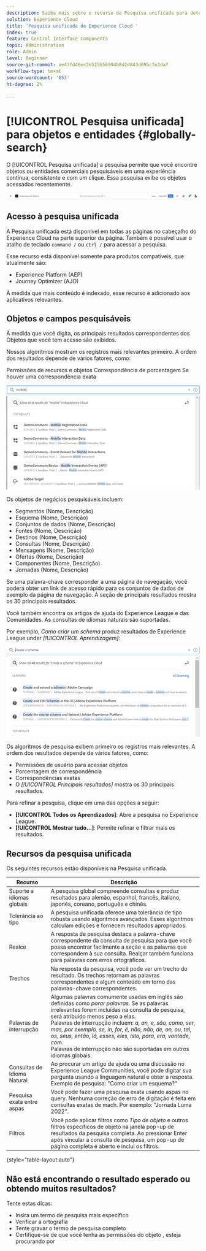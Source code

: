 ```yaml
---
description: Saiba mais sobre o recurso de Pesquisa unificada para determinados aplicativos no Experience Cloud.
solution: Experience Cloud
title: 'Pesquisa unificada de Experience Cloud '
index: true
feature: Central Interface Components
topic: Administration
role: Admin
level: Beginner
source-git-commit: ae43fd46ec2e525656994b8d2d843d095cfe2daf
workflow-type: tm+mt
source-wordcount: '653'
ht-degree: 2%

---
```



# [!UICONTROL Pesquisa unificada] para objetos e entidades {#globally-search}

O [!UICONTROL Pesquisa unificada] a pesquisa permite que você encontre objetos ou entidades comerciais pesquisáveis em uma experiência contínua, consistente e com um clique. Essa pesquisa exibe os objetos acessados recentemente.

![Pesquisar objetos e entidades globalmente](assets/platform-search.png)

## Acesso à pesquisa unificada

A Pesquisa unificada está disponível em todas as páginas no cabeçalho do Experience Cloud na parte superior da página. Também é possível usar o atalho de teclado `command /` ou `ctrl /` para acessar a pesquisa.

Esse recurso está disponível somente para produtos compatíveis, que atualmente são:

* Experience Platform (AEP)
* Journey Optimizer (AJO)

À medida que mais conteúdo é indexado, esse recurso é adicionado aos aplicativos relevantes.

## Objetos e campos pesquisáveis

À medida que você digita, os principais resultados correspondentes dos Objetos que você tem acesso são exibidos.

Nossos algoritmos mostram os registros mais relevantes primeiro. A ordem dos resultados depende de vários fatores, como:

Permissões de recursos e objetos Correspondência de porcentagem Se houver uma correspondência exata

![Pesquisa Unificada no Experience Cloud](assets/unified-search-results.png)

Os objetos de negócios pesquisáveis incluem:

* Segmentos (Nome, Descrição)
* Esquema (Nome, Descrição)
* Conjuntos de dados (Nome, Descrição)
* Fontes (Nome, Descrição)
* Destinos (Nome, Descrição)
* Consultas (Nome, Descrição)
* Mensagens (Nome, Descrição)
* Ofertas (Nome, Descrição)
* Componentes (Nome, Descrição)
* Jornadas (Nome, Descrição)

Se uma palavra-chave corresponder a uma página de navegação, você poderá obter um link de acesso rápido para os conjuntos de dados de exemplo da página de navegação. A seção de principais resultados mostra os 30 principais resultados.

Você também encontra os artigos de ajuda do Experience League e das Comunidades. As consultas de idiomas naturais são suportadas.

Por exemplo, _Como criar um schema_ produz resultados de Experience League under _[!UICONTROL Aprendizagem]_:

![Pesquisa Unificada na Ajuda do Experience Cloud](assets/unified-search-learning.png)

Os algoritmos de pesquisa exibem primeiro os registros mais relevantes. A ordem dos resultados depende de vários fatores, como:

* Permissões de usuário para acessar objetos
* Porcentagem de correspondência
* Correspondências exatas
* O _[!UICONTROL Principais resultados]_ mostra os 30 principais resultados.

Para refinar a pesquisa, clique em uma das opções a seguir:

* **[!UICONTROL Todos os Aprendizados]**: Abre a pesquisa no Experience League.
* **[!UICONTROL Mostrar tudo...]**: Permite refinar e filtrar mais os resultados.

## Recursos da pesquisa unificada

Os seguintes recursos estão disponíveis na Pesquisa unificada.

| Recurso | Descrição |
| ------- | ------- |
| Suporte a idiomas globais | A pesquisa global compreende consultas e produz resultados para alemão, espanhol, francês, italiano, japonês, coreano, português e chinês. |
| Tolerância ao tipo | A pesquisa unificada oferece uma tolerância de tipo robusta usando algoritmos avançados. Esses algoritmos calculam edições e fornecem resultados apropriados. |
| Realce | A resposta de pesquisa destaca a palavra-chave correspondente da consulta de pesquisa para que você possa encontrar facilmente a seção e as palavras que correspondem à sua consulta. Realçar também funciona para palavras com erros ortográficos. |
| Trechos | Na resposta da pesquisa, você pode ver um trecho do resultado. Os trechos retornam as palavras correspondentes e algum conteúdo em torno das palavras-chave correspondentes. |
| Palavras de interrupção | Algumas palavras comumente usadas em inglês são definidas como _parar palavras_. Se as palavras irrelevantes forem incluídas na consulta de pesquisa, será atribuído menos peso a elas. <br>Palavras de interrupção incluem: _a, an, e, são, como, ser, mas, por exemplo, se, in, for, é, não, não, de, on, ou, tal, os, seus, então, lá, esses, eles, isto, para, era, vontade, com_. <br>Palavras de interrupção não são suportadas em outros idiomas globais. |
| Consultas de Idioma Natural | Ao procurar um artigo de ajuda ou uma discussão no Experience League Communities, você pode digitar sua pergunta usando a linguagem natural e obter a resposta. Exemplo de pesquisa: &quot;Como criar um esquema?&quot; |
| Pesquisa exata entre aspas | Você pode fazer uma pesquisa exata usando aspas no query. Nenhuma correção de erro de digitação é feita em consultas exatas de mach. Por exemplo: &quot;Jornada Luma 2022&quot;. |
| Filtros | Você pode aplicar filtros como _Tipo de objeto_ e outros filtros específicos de objeto na janela pop-up de resultados da pesquisa completa. Ao pressionar Enter após vincular a consulta de pesquisa, um pop-up de página completa é aberto e inclui os filtros. |

{style=&quot;table-layout:auto&quot;}

## Não está encontrando o resultado esperado ou obtendo muitos resultados?

Tente estas dicas:

* Insira um termo de pesquisa mais específico
* Verificar a ortografia
* Tente gravar o termo de pesquisa completo
* Certifique-se de que você tenha as permissões do objeto , esteja procurando por











